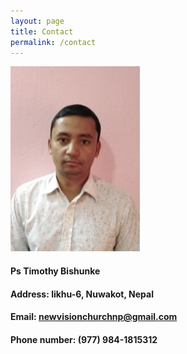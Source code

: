 ```yaml
---
layout: page
title: Contact 
permalink: /contact 
---
```


![pastor's potrait](/assets/img/potrait02.png)

#### Ps Timothy Bishunke



#### Address: likhu-6, Nuwakot, Nepal

#### Email: newvisionchurchnp@gmail.com

#### Phone number: (977) 984-1815312

